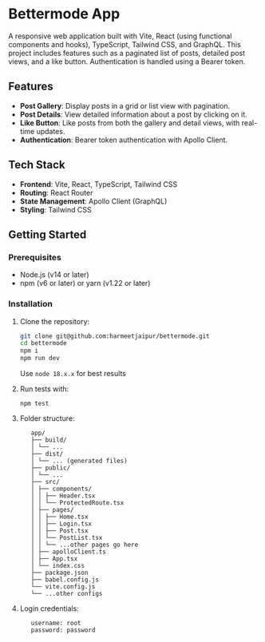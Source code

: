 # Bettermode App

A responsive web application built with Vite, React (using functional components and hooks), TypeScript, Tailwind CSS, and GraphQL. This project includes features such as a paginated list of posts, detailed post views, and a like button. Authentication is handled using a Bearer token.

## Features

- **Post Gallery**: Display posts in a grid or list view with pagination.
- **Post Details**: View detailed information about a post by clicking on it.
- **Like Button**: Like posts from both the gallery and detail views, with real-time updates.
- **Authentication**: Bearer token authentication with Apollo Client.

## Tech Stack

- **Frontend**: Vite, React, TypeScript, Tailwind CSS
- **Routing**: React Router
- **State Management**: Apollo Client (GraphQL)
- **Styling**: Tailwind CSS

## Getting Started

### Prerequisites

- Node.js (v14 or later)
- npm (v6 or later) or yarn (v1.22 or later)

### Installation

1. Clone the repository:

   ```bash
   git clone git@github.com:harmeetjaipur/bettermode.git
   cd bettermode
   npm i
   npm run dev
   ```

   Use `node 18.x.x` for best results

2. Run tests with:

   ```
   npm test
   ```

3. Folder structure:

   ```
      app/
      ├── build/
      │ └── ...
      ├── dist/
      │ └── ... (generated files)
      ├── public/
      │ └── ...
      ├── src/
      │ ├── components/
      │ │ ├── Header.tsx
      │ │ └── ProtectedRoute.tsx
      │ ├── pages/
      │ │ ├── Home.tsx
      │ │ ├── Login.tsx
      │ │ ├── Post.tsx
      │ │ └── PostList.tsx
      │ │ └── ...other pages go here
      │ ├── apolloClient.ts
      │ ├── App.tsx
      │ └── index.css
      ├── package.json
      ├── babel.config.js
      └── vite.config.js
      └── ...other configs
   ```

4. Login credentials:

   ```
      username: root
      password: password
   ```
